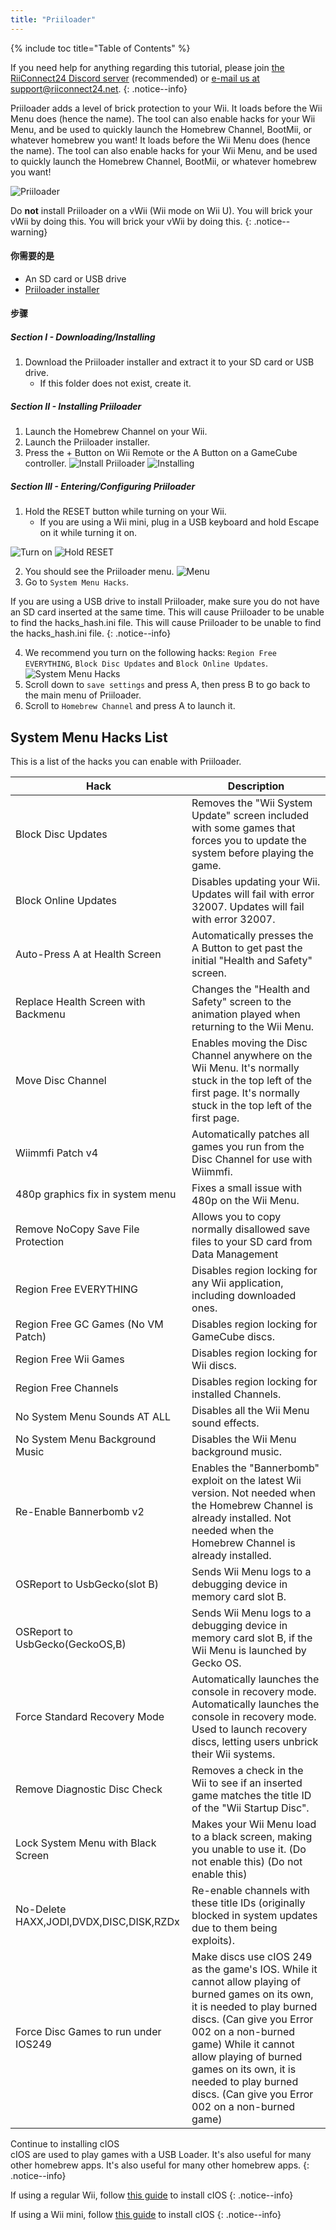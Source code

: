 ```yaml
---
title: "Priiloader"
---
```


{% include toc title="Table of Contents" %}

If you need help for anything regarding this tutorial, please join [the RiiConnect24 Discord server](https://discord.gg/rc24) (recommended) or [e-mail us at support@riiconnect24.net](mailto:support@riiconnect24.net).
{: .notice--info}

Priiloader adds a level of brick protection to your Wii. It loads before the Wii Menu does (hence the name). The tool can also enable hacks for your Wii Menu, and be used to quickly launch the Homebrew Channel, BootMii, or whatever homebrew you want! It loads before the Wii Menu does (hence the name). The tool can also enable hacks for your Wii Menu, and be used to quickly launch the Homebrew Channel, BootMii, or whatever homebrew you want!

![Priiloader](/images/priiloader.jpg)

Do **not** install Priiloader on a vWii (Wii mode on Wii U). You will brick your vWii by doing this. You will brick your vWii by doing this.
{: .notice--warning}

#### 你需要的是
* An SD card or USB drive
* [Priiloader installer](https://hbb1.oscwii.org/hbb/priiloader/priiloader.zip)

#### 步骤
##### Section I - Downloading/Installing

1. Download the Priiloader installer and extract it to your SD card or USB drive.
    * If this folder does not exist, create it.

##### Section II - Installing Priiloader

1. Launch the Homebrew Channel on your Wii.
2. Launch the Priiloader installer.
3. Press the + Button on Wii Remote or the A Button on a GameCube controller. ![Install Priiloader](/images/Priiloader/installer.png) ![Installing](/images/Priiloader/installing.png)

##### Section III - Entering/Configuring Priiloader

1. Hold the RESET button while turning on your Wii.
    * If you are using a Wii mini, plug in a USB keyboard and hold Escape on it while turning it on.

![Turn on](/images/Priiloader/on.jpg) ![Hold RESET](/images/Priiloader/reset.jpg)

2. You should see the Priiloader menu. ![Menu](/images/Priiloader/mainmenu.png)
3. Go to `System Menu Hacks`.

If you are using a USB drive to install Priiloader, make sure you do not have an SD card inserted at the same time. This will cause Priiloader to be unable to find the hacks_hash.ini file. This will cause Priiloader to be unable to find the hacks_hash.ini file.
{: .notice--info}

4. We recommend you turn on the following hacks: `Region Free EVERYTHING`, `Block Disc Updates` and `Block Online Updates`. ![System Menu Hacks](/images/Priiloader/hacks.png)
1. Scroll down to `save settings` and press A, then press B to go back to the main menu of Priiloader.
1. Scroll to `Homebrew Channel` and press A to launch it.

## System Menu Hacks List

This is a list of the hacks you can enable with Priiloader.

| Hack                                    | Description                                                                                                                                                                                                                                                                                                                      |
| --------------------------------------- | -------------------------------------------------------------------------------------------------------------------------------------------------------------------------------------------------------------------------------------------------------------------------------------------------------------------------------- |
| Block Disc Updates                      | Removes the "Wii System Update" screen included with some games that forces you to update the system before playing the game.                                                                                                                                                                                                    |
| Block Online Updates                    | Disables updating your Wii. Updates will fail with error 32007. Updates will fail with error 32007.                                                                                                                                                                                                                              |
| Auto-Press A at Health Screen           | Automatically presses the A Button to get past the initial "Health and Safety" screen.                                                                                                                                                                                                                                           |
| Replace Health Screen with Backmenu     | Changes the "Health and Safety" screen to the animation played when returning to the Wii Menu.                                                                                                                                                                                                                                   |
| Move Disc Channel                       | Enables moving the Disc Channel anywhere on the Wii Menu. It's normally stuck in the top left of the first page. It's normally stuck in the top left of the first page.                                                                                                                                                          |
| Wiimmfi Patch v4                        | Automatically patches all games you run from the Disc Channel for use with Wiimmfi.                                                                                                                                                                                                                                              |
| 480p graphics fix in system menu        | Fixes a small issue with 480p on the Wii Menu.                                                                                                                                                                                                                                                                                   |
| Remove NoCopy Save File Protection      | Allows you to copy normally disallowed save files to your SD card from Data Management                                                                                                                                                                                                                                           |
| Region Free EVERYTHING                  | Disables region locking for any Wii application, including downloaded ones.                                                                                                                                                                                                                                                      |
| Region Free GC Games (No VM Patch)      | Disables region locking for GameCube discs.                                                                                                                                                                                                                                                                                      |
| Region Free Wii Games                   | Disables region locking for Wii discs.                                                                                                                                                                                                                                                                                           |
| Region Free Channels                    | Disables region locking for installed Channels.                                                                                                                                                                                                                                                                                  |
| No System Menu Sounds AT ALL            | Disables all the Wii Menu sound effects.                                                                                                                                                                                                                                                                                         |
| No System Menu Background Music         | Disables the Wii Menu background music.                                                                                                                                                                                                                                                                                          |
| Re-Enable Bannerbomb v2                 | Enables the "Bannerbomb" exploit on the latest Wii version. Not needed when the Homebrew Channel is already installed. Not needed when the Homebrew Channel is already installed.                                                                                                                                                |
| OSReport to UsbGecko(slot B)            | Sends Wii Menu logs to a debugging device in memory card slot B.                                                                                                                                                                                                                                                                 |
| OSReport to UsbGecko(GeckoOS,B)         | Sends Wii Menu logs to a debugging device in memory card slot B, if the Wii Menu is launched by Gecko OS.                                                                                                                                                                                                                        |
| Force Standard Recovery Mode            | Automatically launches the console in recovery mode. Automatically launches the console in recovery mode. Used to launch recovery discs, letting users unbrick their Wii systems.                                                                                                                                                |
| Remove Diagnostic Disc Check            | Removes a check in the Wii to see if an inserted game matches the title ID of the "Wii Startup Disc".                                                                                                                                                                                                                            |
| Lock System Menu with Black Screen      | Makes your Wii Menu load to a black screen, making you unable to use it. (Do not enable this) (Do not enable this)                                                                                                                                                                                                               |
| No-Delete HAXX,JODI,DVDX,DISC,DISK,RZDx | Re-enable channels with these title IDs (originally blocked in system updates due to them being exploits).                                                                                                                                                                                                                       |
| Force Disc Games to run under IOS249    | Make discs use cIOS 249 as the game's IOS. While it cannot allow playing of burned games on its own, it is needed to play burned discs. (Can give you Error 002 on a non-burned game) While it cannot allow playing of burned games on its own, it is needed to play burned discs. (Can give you Error 002 on a non-burned game) |


Continue to installing cIOS<br> cIOS are used to play games with a USB Loader. It's also useful for many other homebrew apps. It's also useful for many other homebrew apps.
{: .notice--info}

If using a regular Wii, follow [this guide](cios) to install cIOS
{: .notice--info}

If using a Wii mini, follow [this guide](cios-mini) to install cIOS
{: .notice--info}
